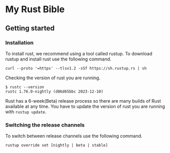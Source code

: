 # My Rust Bible

## Getting started

### Installation

To install rust, we recommend using a tool called rustup. To download rustup and install rust
use the following command.

```
curl --proto '=https' --tlsv1.2 -sSf https://sh.rustup.rs | sh
```

Checking the version of rust you are running.

```
$ rustc --version
rustc 1.76.0-nightly (d86d65bbc 2023-12-10)
```

Rust has a 6-week(Beta) release process so there are many builds of Rust available at any time.
You have to update the version of rust you are running with `rustup update`.

### Switching the release channels

To switch between release channels use the following command.

```
rustup override set [nightly | beta | stable]
```
